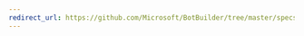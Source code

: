 ```yaml
---
redirect_url: https://github.com/Microsoft/BotBuilder/tree/master/specs/botframework-activity
---
```

